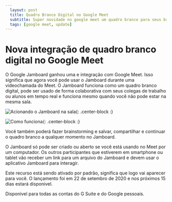 ```yaml
---
  layout: post
  title: Quadro Branco Digital no Google Meet 
  subtitle: Super novidade no google meet um quadro branco para seus brainstorms colaborativos.
  tags: [google meet, update]
---
```


#  Nova integração de quadro branco digital no Google Meet 

O Google Jamboard ganhou uma e integração com Google Meet. Isso significa que agora você pode usar o Jamboard durante uma videochamada do Meet. 
O Jamboard funciona como um quadro branco digital, pode ser usado de forma colaborativa com seus colegas de trabalho ou alunos em tempo real e funciona mesmo quando você não pode estar na mesma sala.

![Acionando o Jamboard na sala ](https://1.bp.blogspot.com/-9jcYksi68rg/X2oxqYvPhVI/AAAAAAAAJOY/IGhCYMbjsPMzDlh2q4ttrrh3DqOUTKwMgCLcBGAsYHQ/w640-h400/open%2Ba%2Bjam.png){: .center-block :}

![Como funciona ](https://1.bp.blogspot.com/-hI1UkZkEc4g/X2ox2u1KmCI/AAAAAAAAJOc/N0U6b7HuA6wDRkYM2P-x1OqBOcvA1hdSgCLcBGAsYHQ/s1280/Whiteboard%2Bin%2BMeet.png){: .center-block :}

Você também poderá fazer brainstorming e  salvar, compartilhar e continuar o quadro branco a qualquer momento no Jamboard.

O Jamboard só pode ser criado ou aberto se você está usando no Meet por um computador. 
Os outros participantes que estiverem em smartphone ou tablet vão receber um link para um arquivo do Jamboard 
e devem usar o aplicativo Jamboard para interagir.

Este recurso está sendo ativado por padrão, significa que logo vai aparecer para você.
O lançamento foi em 22 de setembro de 2020 e nos próximos 15 dias estará disponivel.

Disponível para todas as contas do G Suite e do Google pessoais.
